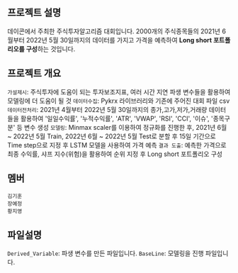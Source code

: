 ## 프로젝트 설명
데이콘에서 주최한 주식투자알고리즘 대회입니다. 2000개의 주식종목들의 2021년 6월부터 2022년 5월 30일까지의 데이터를 가지고 가격을 예측하여 
**Long short 포트폴리오를 구성**하는 것입니다.

## 프로젝트 개요
`가설제시`: 주식투자에 도움이 되는 투자보조지표, 여러 시간 지연 파생 변수들을 활용하여 모델링에 더 도움이 될 것
`데이터수집`: Pykrx 라이브러리와 기존에 주어진 대회 파일 csv
`데이터전처리`: 2021년 4월부터 2022년 5월 30일까지의 종가,고가,저가,거래량 데이터들을 활용하여 '일일수익률', '누적수익률', 'ATR', 'VWAP', 'RSI', 'CCI', '이슈', '종목구분' 등 변수 생성
`모델링`: Minmax scaler를 이용하여 정규화를 진행한 후, 2021년 6월 ~ 2022년 5월 Train, 2022년 6월 ~ 2022년 5월 Test로 분할 후 15일 기간으로 Time step으로 지정 후 LSTM 모델을 사용하여 가격 예측
`결과 도출`: 예측한 가격으로 최종 수익률, 샤프 지수(위험)을 활용하여 순위 지정 후 Long short 포트폴리오 구성

## 멤버
`김기훈`<br>
`장예정`<br>
`황지영`<br>

## 파일설명
`Derived_Variable`: 파생 변수를 만든 파일입니다.
`BaseLine`: 모델링을 진행 파일입니다.
